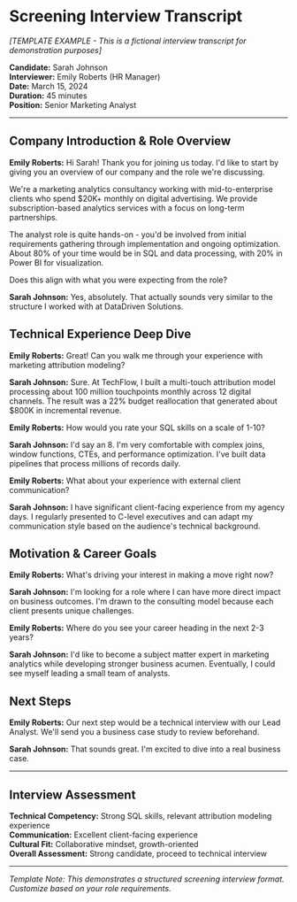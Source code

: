 # Screening Interview Transcript
*[TEMPLATE EXAMPLE - This is a fictional interview transcript for demonstration purposes]*

**Candidate:** Sarah Johnson  
**Interviewer:** Emily Roberts (HR Manager)  
**Date:** March 15, 2024  
**Duration:** 45 minutes  
**Position:** Senior Marketing Analyst

---

## Company Introduction & Role Overview

**Emily Roberts:** Hi Sarah! Thank you for joining us today. I'd like to start by giving you an overview of our company and the role we're discussing.

We're a marketing analytics consultancy working with mid-to-enterprise clients who spend $20K+ monthly on digital advertising. We provide subscription-based analytics services with a focus on long-term partnerships.

The analyst role is quite hands-on - you'd be involved from initial requirements gathering through implementation and ongoing optimization. About 80% of your time would be in SQL and data processing, with 20% in Power BI for visualization.

Does this align with what you were expecting from the role?

**Sarah Johnson:** Yes, absolutely. That actually sounds very similar to the structure I worked with at DataDriven Solutions.

## Technical Experience Deep Dive

**Emily Roberts:** Great! Can you walk me through your experience with marketing attribution modeling?

**Sarah Johnson:** Sure. At TechFlow, I built a multi-touch attribution model processing about 100 million touchpoints monthly across 12 digital channels. The result was a 22% budget reallocation that generated about $800K in incremental revenue.

**Emily Roberts:** How would you rate your SQL skills on a scale of 1-10?

**Sarah Johnson:** I'd say an 8. I'm very comfortable with complex joins, window functions, CTEs, and performance optimization. I've built data pipelines that process millions of records daily.

**Emily Roberts:** What about your experience with external client communication?

**Sarah Johnson:** I have significant client-facing experience from my agency days. I regularly presented to C-level executives and can adapt my communication style based on the audience's technical background.

## Motivation & Career Goals

**Emily Roberts:** What's driving your interest in making a move right now?

**Sarah Johnson:** I'm looking for a role where I can have more direct impact on business outcomes. I'm drawn to the consulting model because each client presents unique challenges.

**Emily Roberts:** Where do you see your career heading in the next 2-3 years?

**Sarah Johnson:** I'd like to become a subject matter expert in marketing analytics while developing stronger business acumen. Eventually, I could see myself leading a small team of analysts.

## Next Steps

**Emily Roberts:** Our next step would be a technical interview with our Lead Analyst. We'll send you a business case study to review beforehand.

**Sarah Johnson:** That sounds great. I'm excited to dive into a real business case.

---

## Interview Assessment

**Technical Competency:** Strong SQL skills, relevant attribution modeling experience  
**Communication:** Excellent client-facing experience  
**Cultural Fit:** Collaborative mindset, growth-oriented  
**Overall Assessment:** Strong candidate, proceed to technical interview

---

*Template Note: This demonstrates a structured screening interview format. Customize based on your role requirements.*


